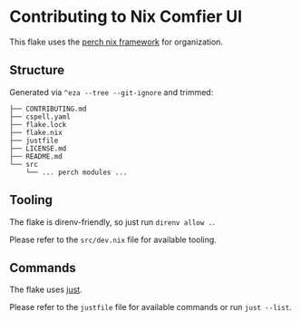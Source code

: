 # Contributing to Nix Comfier UI

This flake uses the [perch nix framework](https://altibiz.github.io/perch/) for
organization.

## Structure

Generated via `^eza --tree --git-ignore` and trimmed:

```text
├── CONTRIBUTING.md
├── cspell.yaml
├── flake.lock
├── flake.nix
├── justfile
├── LICENSE.md
├── README.md
└── src
    └── ... perch modules ...
```

## Tooling

The flake is direnv-friendly, so just run `direnv allow .`.

Please refer to the `src/dev.nix` file for available tooling.

## Commands

The flake uses [just](https://github.com/casey/just).

Please refer to the `justfile` file for available commands or run `just --list`.
